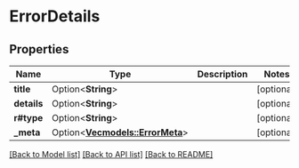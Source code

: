 # ErrorDetails

## Properties

Name | Type | Description | Notes
------------ | ------------- | ------------- | -------------
**title** | Option<**String**> |  | [optional]
**details** | Option<**String**> |  | [optional]
**r#type** | Option<**String**> |  | [optional]
**_meta** | Option<[**Vec<models::ErrorMeta>**](ErrorMeta.md)> |  | [optional]

[[Back to Model list]](../README.md#documentation-for-models) [[Back to API list]](../README.md#documentation-for-api-endpoints) [[Back to README]](../README.md)



